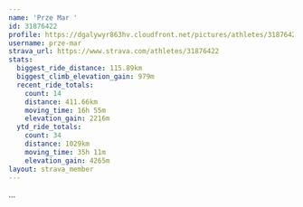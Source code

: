 ```yaml
---
name: 'Prze Mar '
id: 31876422
profile: https://dgalywyr863hv.cloudfront.net/pictures/athletes/31876422/22548952/3/large.jpg
username: prze-mar
strava_url: https://www.strava.com/athletes/31876422
stats:
  biggest_ride_distance: 115.89km
  biggest_climb_elevation_gain: 979m
  recent_ride_totals:
    count: 14
    distance: 411.66km
    moving_time: 16h 55m
    elevation_gain: 2216m
  ytd_ride_totals:
    count: 34
    distance: 1029km
    moving_time: 35h 11m
    elevation_gain: 4265m
layout: strava_member
--- 
```

...
